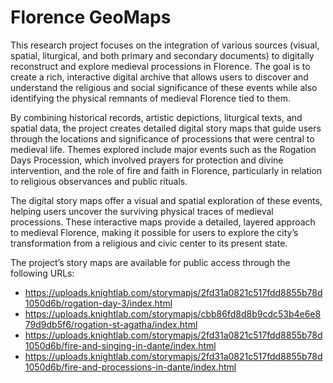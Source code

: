 # Florence GeoMaps

This research project focuses on the integration of various sources (visual, spatial, liturgical, and both primary and secondary documents) to digitally reconstruct and explore medieval processions in Florence. The goal is to create a rich, interactive digital archive that allows users to discover and understand the religious and social significance of these events while also identifying the physical remnants of medieval Florence tied to them.

By combining historical records, artistic depictions, liturgical texts, and spatial data, the project creates detailed digital story maps that guide users through the locations and significance of processions that were central to medieval life. Themes explored include major events such as the Rogation Days Procession, which involved prayers for protection and divine intervention, and the role of fire and faith in Florence, particularly in relation to religious observances and public rituals.

The digital story maps offer a visual and spatial exploration of these events, helping users uncover the surviving physical traces of medieval processions. These interactive maps provide a detailed, layered approach to medieval Florence, making it possible for users to explore the city’s transformation from a religious and civic center to its present state.

The project’s story maps are available for public access through the following URLs:
* https://uploads.knightlab.com/storymapjs/2fd31a0821c517fdd8855b78d1050d6b/rogation-day-3/index.html
* https://uploads.knightlab.com/storymapjs/cbb86fd8d8b9cdc53b4e6e879d9db5f6/rogation-st-agatha/index.html
* https://uploads.knightlab.com/storymapjs/2fd31a0821c517fdd8855b78d1050d6b/fire-and-singing-in-dante/index.html
* https://uploads.knightlab.com/storymapjs/2fd31a0821c517fdd8855b78d1050d6b/fire-and-processions-in-dante/index.html
